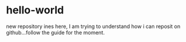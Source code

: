 # hello-world
new repository
ines here, I am trying to understand how i can reposit on github...follow the guide for the moment.
